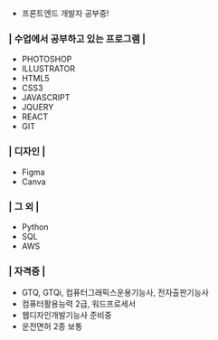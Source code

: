 * 프론트엔드 개발자 공부중!

### | 수업에서 공부하고 있는 프로그램 |
* PHOTOSHOP
* ILLUSTRATOR
* HTML5
* CSS3
* JAVASCRIPT
* JQUERY
* REACT
* GIT

### | 디자인 |
* Figma
* Canva

### | 그 외 |
* Python
* SQL
* AWS

### | 자격증 |
* GTQ, GTQi, 컴퓨터그래픽스운용기능사, 전자출판기능사
* 컴퓨터활용능력 2급, 워드프로세서
* 웹디자인개발기능사 준비중
* 운전면허 2종 보통
